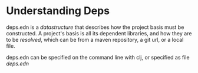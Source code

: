 # Understanding Deps

deps.edn is a *datastructure* that describes how the project basis must be constructed. A project's basis is all its dependent libraries, and how they are to be *resolved*, which can be from a maven repository, a git url, or a local file.

deps.edn can be specified on the command line with clj, or specified as file *deps.edn* 

